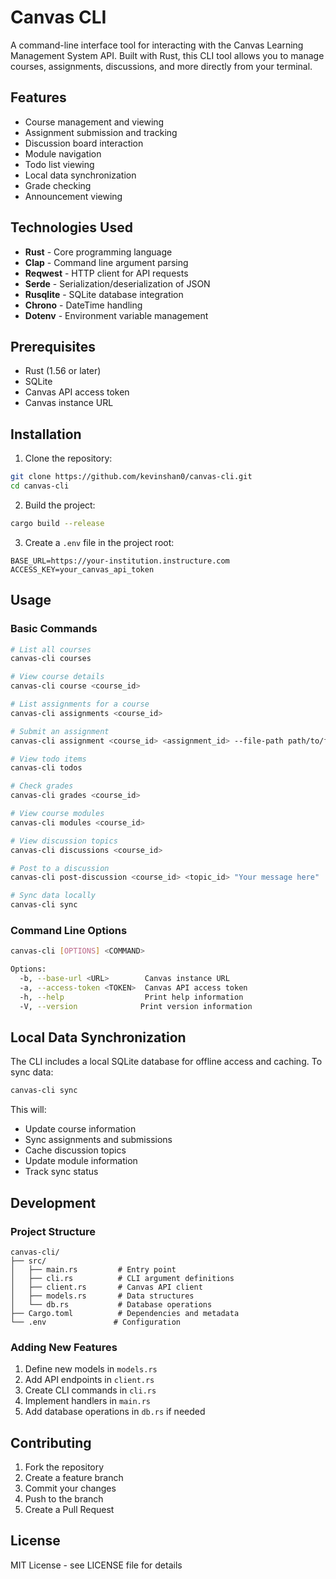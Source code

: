 # Canvas CLI

A command-line interface tool for interacting with the Canvas Learning Management System API. Built with Rust, this CLI tool allows you to manage courses, assignments, discussions, and more directly from your terminal.

## Features

- Course management and viewing
- Assignment submission and tracking
- Discussion board interaction
- Module navigation
- Todo list viewing
- Local data synchronization
- Grade checking
- Announcement viewing

## Technologies Used

- **Rust** - Core programming language
- **Clap** - Command line argument parsing
- **Reqwest** - HTTP client for API requests
- **Serde** - Serialization/deserialization of JSON
- **Rusqlite** - SQLite database integration
- **Chrono** - DateTime handling
- **Dotenv** - Environment variable management

## Prerequisites

- Rust (1.56 or later)
- SQLite
- Canvas API access token
- Canvas instance URL

## Installation

1. Clone the repository:
```bash
git clone https://github.com/kevinshan0/canvas-cli.git
cd canvas-cli
```

2. Build the project:
```bash
cargo build --release
```

3. Create a `.env` file in the project root:
```env
BASE_URL=https://your-institution.instructure.com
ACCESS_KEY=your_canvas_api_token
```

## Usage

### Basic Commands

```bash
# List all courses
canvas-cli courses

# View course details
canvas-cli course <course_id>

# List assignments for a course
canvas-cli assignments <course_id>

# Submit an assignment
canvas-cli assignment <course_id> <assignment_id> --file-path path/to/file

# View todo items
canvas-cli todos

# Check grades
canvas-cli grades <course_id>

# View course modules
canvas-cli modules <course_id>

# View discussion topics
canvas-cli discussions <course_id>

# Post to a discussion
canvas-cli post-discussion <course_id> <topic_id> "Your message here"

# Sync data locally
canvas-cli sync
```

### Command Line Options

```bash
canvas-cli [OPTIONS] <COMMAND>

Options:
  -b, --base-url <URL>        Canvas instance URL
  -a, --access-token <TOKEN>  Canvas API access token
  -h, --help                  Print help information
  -V, --version              Print version information
```

## Local Data Synchronization

The CLI includes a local SQLite database for offline access and caching. To sync data:

```bash
canvas-cli sync
```

This will:
- Update course information
- Sync assignments and submissions
- Cache discussion topics
- Update module information
- Track sync status

## Development

### Project Structure

```
canvas-cli/
├── src/
│   ├── main.rs         # Entry point
│   ├── cli.rs          # CLI argument definitions
│   ├── client.rs       # Canvas API client
│   ├── models.rs       # Data structures
│   └── db.rs           # Database operations
├── Cargo.toml          # Dependencies and metadata
└── .env               # Configuration
```

### Adding New Features

1. Define new models in `models.rs`
2. Add API endpoints in `client.rs`
3. Create CLI commands in `cli.rs`
4. Implement handlers in `main.rs`
5. Add database operations in `db.rs` if needed

## Contributing

1. Fork the repository
2. Create a feature branch
3. Commit your changes
4. Push to the branch
5. Create a Pull Request

## License

MIT License - see LICENSE file for details
